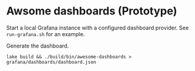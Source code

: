# Awsome dashboards (**Prototype**)

Start a local Grafana instance with a configured dashboard provider. See `run-grafana.sh` for an example.

Generate the dashboard.

```
lake build && ./build/bin/awesome-dashboards > grafana/dashboards/dashboard.json
```
